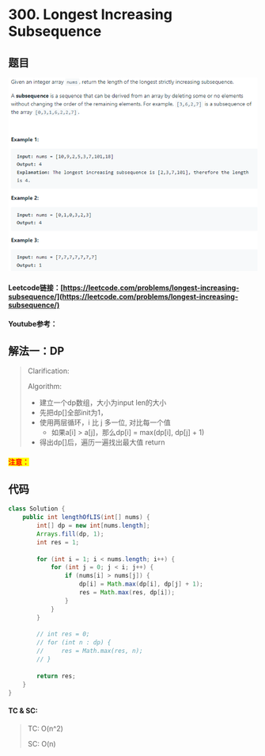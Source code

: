 # 300. Longest Increasing Subsequence

## 题目

![](<../../../.gitbook/assets/image (112).png>)

#### Leetcode链接：[https://leetcode.com/problems/longest-increasing-subsequence/](https://leetcode.com/problems/longest-increasing-subsequence/)

#### Youtube参考：

## 解法一：DP

> Clarification:&#x20;
>
> Algorithm:&#x20;
>
> * 建立一个dp数组，大小为input len的大小
> * 先把dp\[]全部init为1，
> * 使用两层循环，i 比 j 多一位, 对比每一个值
>   * 如果a\[i] > a\[j]，那么dp\[i] = max(dp\[i], dp\[j] + 1)
> * 得出dp\[]后，遍历一遍找出最大值 return

#### <mark style="color:red;">注意：</mark>

## 代码

```java
class Solution {
    public int lengthOfLIS(int[] nums) {
        int[] dp = new int[nums.length];
        Arrays.fill(dp, 1);
        int res = 1;
        
        for (int i = 1; i < nums.length; i++) {
            for (int j = 0; j < i; j++) {
                if (nums[i] > nums[j]) {
                    dp[i] = Math.max(dp[i], dp[j] + 1);
                    res = Math.max(res, dp[i]);
                } 
            }
        }
        
        // int res = 0;
        // for (int n : dp) {
        //     res = Math.max(res, n);
        // }
        
        return res;
    }
}
```

#### TC & SC:&#x20;

> TC: O(n^2)
>
> SC: O(n)
